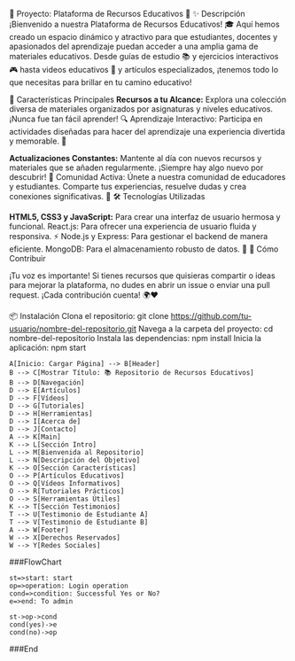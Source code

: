 🌟 Proyecto: Plataforma de Recursos Educativos 🌟
✨ Descripción
¡Bienvenido a nuestra Plataforma de Recursos Educativos! 🎓 Aquí hemos creado un espacio dinámico y atractivo para que estudiantes, docentes y apasionados del aprendizaje puedan acceder a una amplia gama de materiales educativos. Desde guías de estudio 📚 y ejercicios interactivos 🎮 hasta videos educativos 🎥 y artículos especializados, ¡tenemos todo lo que necesitas para brillar en tu camino educativo!

🚀 Características Principales
**Recursos a tu Alcance:** Explora una colección diversa de materiales organizados por asignaturas y niveles educativos. ¡Nunca fue tan fácil aprender! 🔍
Aprendizaje Interactivo: Participa en actividades diseñadas para hacer del aprendizaje una experiencia divertida y memorable. 🌈

**Actualizaciones Constantes:** Mantente al día con nuevos recursos y materiales que se añaden regularmente. ¡Siempre hay algo nuevo por descubrir! 🔄
Comunidad Activa: Únete a nuestra comunidad de educadores y estudiantes. Comparte tus experiencias, resuelve dudas y crea conexiones significativas. 🤝
🛠️ Tecnologías Utilizadas

**HTML5, CSS3 y JavaScript:** Para crear una interfaz de usuario hermosa y funcional.
React.js: Para ofrecer una experiencia de usuario fluida y responsiva. ⚡
Node.js y Express: Para gestionar el backend de manera eficiente.
MongoDB: Para el almacenamiento robusto de datos. 💾
🤝 Cómo Contribuir

¡Tu voz es importante! Si tienes recursos que quisieras compartir o ideas para mejorar la plataforma, no dudes en abrir un issue o enviar una pull request. ¡Cada contribución cuenta! 🌍❤️

📦 Instalación
Clona el repositorio: git clone https://github.com/tu-usuario/nombre-del-repositorio.git
Navega a la carpeta del proyecto: cd nombre-del-repositorio
Instala las dependencias: npm install
Inicia la aplicación: npm start

    A[Inicio: Cargar Página] --> B[Header]
    B --> C[Mostrar Título: 📚 Repositorio de Recursos Educativos]
    B --> D[Navegación]
    D --> E[Artículos]
    D --> F[Vídeos]
    D --> G[Tutoriales]
    D --> H[Herramientas]
    D --> I[Acerca de]
    D --> J[Contacto]
    A --> K[Main]
    K --> L[Sección Intro]
    L --> M[Bienvenida al Repositorio]
    L --> N[Descripción del Objetivo]
    K --> O[Sección Características]
    O --> P[Artículos Educativos]
    O --> Q[Vídeos Informativos]
    O --> R[Tutoriales Prácticos]
    O --> S[Herramientas Útiles]
    K --> T[Sección Testimonios]
    T --> U[Testimonio de Estudiante A]
    T --> V[Testimonio de Estudiante B]
    A --> W[Footer]
    W --> X[Derechos Reservados]
    W --> Y[Redes Sociales]

###FlowChart

```flow
st=>start: start
op=>operation: Login operation
cond=>condition: Successful Yes or No?
e=>end: To admin

st->op->cond
cond(yes)->e
cond(no)->op
```

###End
